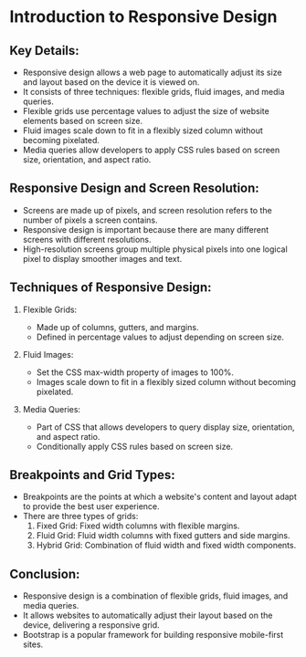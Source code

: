 # Introduction to Responsive Design

## Key Details:
- Responsive design allows a web page to automatically adjust its size and layout based on the device it is viewed on.
- It consists of three techniques: flexible grids, fluid images, and media queries.
- Flexible grids use percentage values to adjust the size of website elements based on screen size.
- Fluid images scale down to fit in a flexibly sized column without becoming pixelated.
- Media queries allow developers to apply CSS rules based on screen size, orientation, and aspect ratio.

## Responsive Design and Screen Resolution:
- Screens are made up of pixels, and screen resolution refers to the number of pixels a screen contains.
- Responsive design is important because there are many different screens with different resolutions.
- High-resolution screens group multiple physical pixels into one logical pixel to display smoother images and text.

## Techniques of Responsive Design:
1. Flexible Grids:
   - Made up of columns, gutters, and margins.
   - Defined in percentage values to adjust depending on screen size.

2. Fluid Images:
   - Set the CSS max-width property of images to 100%.
   - Images scale down to fit in a flexibly sized column without becoming pixelated.

3. Media Queries:
   - Part of CSS that allows developers to query display size, orientation, and aspect ratio.
   - Conditionally apply CSS rules based on screen size.

## Breakpoints and Grid Types:
- Breakpoints are the points at which a website's content and layout adapt to provide the best user experience.
- There are three types of grids:
  1. Fixed Grid: Fixed width columns with flexible margins.
  2. Fluid Grid: Fluid width columns with fixed gutters and side margins.
  3. Hybrid Grid: Combination of fluid width and fixed width components.

## Conclusion:
- Responsive design is a combination of flexible grids, fluid images, and media queries.
- It allows websites to automatically adjust their layout based on the device, delivering a responsive grid.
- Bootstrap is a popular framework for building responsive mobile-first sites.
